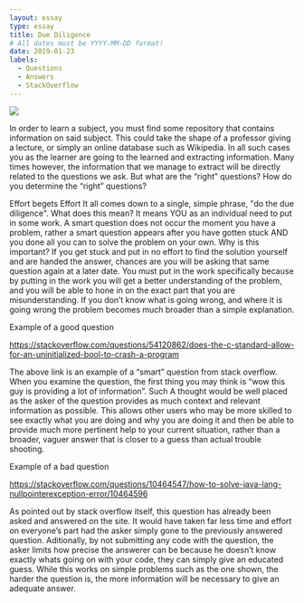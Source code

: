 ```yaml
---
layout: essay
type: essay
title: Due Diligence
# All dates must be YYYY-MM-DD format!
date: 2019-01-23
labels:
  - Questions
  - Answers
  - StackOverflow
---
```


<img class="ui medium left floated image" src="../images/rtfm.png">

In order to learn a subject, you must find some repository that contains information on said subject. This could take the shape of a professor giving a lecture, or simply an online database such as Wikipedia. In all such cases you as the learner are going to the learned and extracting information. Many times however, the information that we manage to extract will be directly related to the questions we ask.  But what are the “right” questions? How do you determine the “right” questions?


Effort begets Effort
It all comes down to a single, simple phrase, "do the due diligence". What does this mean? It means YOU as an individual need to put in some work. A smart question does not occur the moment you have a problem, rather a smart question appears after you have gotten stuck AND you done all you can to solve the problem on your own. Why is this important? If you get stuck and put in no effort to find the solution yourself and are handed the answer, chances are you will be asking that same question again at a later date. You must put in the work specifically because by putting in the work you will get a better understanding of the problem, and you will be able to hone in on the exact part that you are misunderstanding. If you don’t know what is going wrong, and where it is going wrong the problem becomes much broader than a simple explanation.

Example of a good question

https://stackoverflow.com/questions/54120862/does-the-c-standard-allow-for-an-uninitialized-bool-to-crash-a-program

The above link is an example of a “smart” question from stack overflow. When you examine the question, the first thing you may think is “wow this guy is providing a lot of information”. Such A thought would be well placed as the asker of the question provides as much context and relevant information as possible. This allows other users who may be more skilled to see exactly what you are doing and why you are doing it and then be able to provide much more pertinent help to your current situation, rather than a broader, vaguer answer that is closer to a guess than actual trouble shooting.

Example of a bad question

https://stackoverflow.com/questions/10464547/how-to-solve-java-lang-nullpointerexception-error/10464596

As pointed out by stack overflow itself, this question has already been asked and answered on the site. It would have taken far less time and effort on everyone’s part had the asker simply gone to the previously answered question. Aditionally, by not submitting any code with the question, the asker limits how precise the answerer can be because he doesn’t know exactly whats going on with your code, they can simply give an educated guess. While this works on simple problems such as the one shown, the harder the question is, the more information will be necessary to give an adequate answer.
